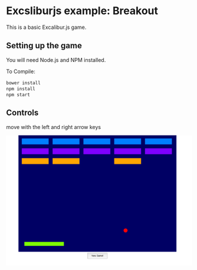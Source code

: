 # Excsliburjs example: Breakout

This is a basic Excalibur.js game.

## Setting up the game

You will need Node.js and NPM installed.

To Compile:

    bower install
    npm install
    npm start

## Controls

move with the left and right arrow keys


![alt tag](https://github.com/pinkston4/Excaliber_breakout/blob/master/breakout.png)
